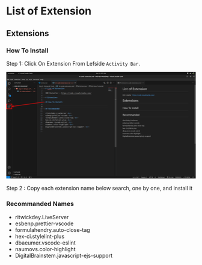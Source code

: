 # List of Extension

## Extensions

### How To Install

Step 1: Click On Extension From Lefside `Activity Bar`.

![Extension Icon in Activity Bar](/Source/Extension.png)

Step 2 : Copy each extension name below search, one by one, and install it

### Recommanded Names

- ritwickdey.LiveServer
- esbenp.prettier-vscode
- formulahendry.auto-close-tag
- hex-ci.stylelint-plus
- dbaeumer.vscode-eslint
- naumovs.color-highlight
- DigitalBrainstem.javascript-ejs-support
